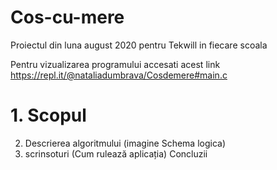 # Cos-cu-mere
Proiectul din luna august 2020 pentru Tekwill in fiecare scoala

Pentru vizualizarea programului accesati acest link https://repl.it/@nataliadumbrava/Cosdemere#main.c
# 1. Scopul
2. Descrierea algoritmului (imagine Schema logica)
3. scrinsoturi (Cum rulează aplicația)
Concluzii
